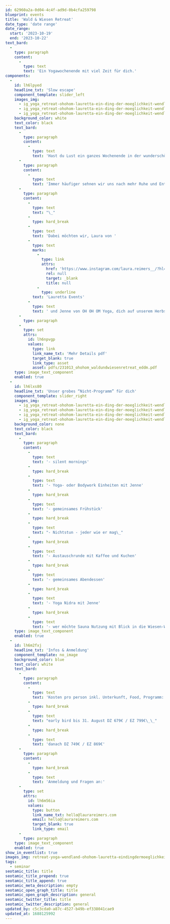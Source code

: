 ```yaml
---
id: 62960a2a-0d04-4c4f-ad9d-0b4cfa259798
blueprint: events
title: 'Wald & Wiesen Retreat'
date_type: 'date range'
date_range:
  start: '2023-10-19'
  end: '2023-10-22'
text_bard:
  -
    type: paragraph
    content:
      -
        type: text
        text: 'Ein Yogawochenende mit viel Zeit für dich.'
components:
  -
    id: lh6lpyed
    headline_txt: 'Slow escape'
    component_template: slider_left
    images_img:
      - ig_yoga_retreat-ohohom-lauretta-ein-ding-der-moeglichkeit-wendland.jpg
      - ig_yoga_retreat-ohohom-lauretta-ein-ding-der-moeglichkeit-wendland6.jpg
      - ig_yoga_retreat-ohohom-lauretta-ein-ding-der-moeglichkeit-wendland7.jpg
    background_color: white
    text_color: black
    text_bard:
      -
        type: paragraph
        content:
          -
            type: text
            text: 'Hast du Lust ein ganzes Wochenende in der wunderschönen Wald und Wiesen Natur im Wendland zu verbringen und deinen Fokus mal auf das Nichtstun zu lenken?'
      -
        type: paragraph
        content:
          -
            type: text
            text: 'Immer häufiger sehnen wir uns nach mehr Ruhe und Entschleunigung, einer kleinen Auszeit vom Alltag, aber manchmal ist es gar nicht so easy sich selbst den richtigen Rahmen dafür zu kreieren.'
      -
        type: paragraph
        content:
          -
            type: text
            text: "\_"
          -
            type: hard_break
          -
            type: text
            text: 'Dabei möchten wir, Laura von '
          -
            type: text
            marks:
              -
                type: link
                attrs:
                  href: 'https://www.instagram.com/laura.reimers__/?hl=de'
                  rel: null
                  target: _blank
                  title: null
              -
                type: underline
            text: 'Lauretta Events'
          -
            type: text
            text: ' und Jenne von OH OH OM Yoga, dich auf unserem Herbst Slow Escape Retreat vom 19. - 22. Oktober in der tollen Location “Ein Ding der Möglichkeit“ unterstützen. Gönne dir an diesem Wochenende die Schönheit der Natur und die Ruhe, die sie mit sich bringt.'
      -
        type: paragraph
      -
        type: set
        attrs:
          id: lh6npvgp
          values:
            type: link
            link_name_txt: 'Mehr Details pdf'
            target_blank: true
            link_type: asset
            asset: pdfs/231013_ohohom_waldundwiesenretreat_eddm.pdf
    type: image_text_component
    enabled: true
  -
    id: lh6lxs80
    headline_txt: 'Unser grobes “Nicht-Programm” für dich'
    component_template: slider_right
    images_img:
      - ig_yoga_retreat-ohohom-lauretta-ein-ding-der-moeglichkeit-wendland2.jpg
      - ig_yoga_retreat-ohohom-lauretta-ein-ding-der-moeglichkeit-wendland3.jpg
      - ig_yoga_retreat-ohohom-lauretta-ein-ding-der-moeglichkeit-wendland4.jpg
      - ig_yoga_retreat-ohohom-lauretta-ein-ding-der-moeglichkeit-wendland5.jpg
    background_color: none
    text_color: black
    text_bard:
      -
        type: paragraph
        content:
          -
            type: text
            text: '- silent mornings'
          -
            type: hard_break
          -
            type: text
            text: '- Yoga- oder Bodywork Einheiten mit Jenne'
          -
            type: hard_break
          -
            type: text
            text: '- gemeinsames Frühstück'
          -
            type: hard_break
          -
            type: text
            text: "- Nichtstun - jeder wie er mag\_"
          -
            type: hard_break
          -
            type: text
            text: '- Austauschrunde mit Kaffee und Kuchen'
          -
            type: hard_break
          -
            type: text
            text: '- gemeinsames Abendessen'
          -
            type: hard_break
          -
            type: text
            text: '- Yoga Nidra mit Jenne'
          -
            type: hard_break
          -
            type: text
            text: '- wer möchte Sauna Nutzung mit Blick in die Wiesen-Weite'
    type: image_text_component
    enabled: true
  -
    id: lh6m2fxj
    headline_txt: 'Infos & Anmeldung'
    component_template: no_image
    background_color: blue
    text_color: white
    text_bard:
      -
        type: paragraph
        content:
          -
            type: text
            text: 'Kosten pro person inkl. Unterkunft, Food, Programm:'
          -
            type: hard_break
          -
            type: text
            text: "early bird bis 31. August DZ 679€ / EZ 799€\_\_"
          -
            type: hard_break
          -
            type: text
            text: 'danach DZ 749€ / EZ 869€'
      -
        type: paragraph
        content:
          -
            type: hard_break
          -
            type: text
            text: 'Anmeldung und Fragen an:'
      -
        type: set
        attrs:
          id: lh6m56ia
          values:
            type: button
            link_name_txt: hello@laurareimers.com
            email: hello@laurareimers.com
            target_blank: true
            link_type: email
      -
        type: paragraph
    type: image_text_component
    enabled: true
show_in_eventlist: true
images_img: retreat-yoga-wendland-ohohom-lauretta-eindingdermoeglichkeit.jpg
tags:
  - seminar
seotamic_title: title
seotamic_title_prepend: true
seotamic_title_append: true
seotamic_meta_description: empty
seotamic_open_graph_title: title
seotamic_open_graph_description: general
seotamic_twitter_title: title
seotamic_twitter_description: general
updated_by: c5c3cda0-a87c-4527-b49b-ef338041cae9
updated_at: 1688125992
---
```

